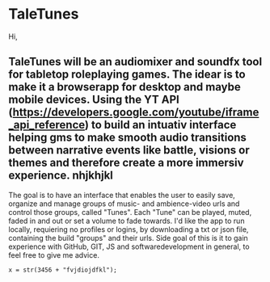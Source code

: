 # TaleTunes

Hi,

TaleTunes will be an audiomixer and soundfx tool for tabletop roleplaying games. The idear is to make it a browserapp for desktop and maybe mobile devices. Using the YT API (https://developers.google.com/youtube/iframe_api_reference) to build an intuativ interface helping gms to make smooth audio transitions 
between narrative events like battle, visions or themes and therefore create a more immersiv experience. 
nhjkhjkl
---
The goal is to have an interface that enables the user to easily save, organize and manage groups of music- and ambience-video urls and control those groups, called "Tunes". Each "Tune" can be played, muted, faded in and out or set a volume to fade towards. I'd like the app to run locally, requiering no profiles or logins, by downloading a txt or json file, containing the build "groups" and their urls. Side goal of this is it to gain experience with GitHub, GIT, JS and softwaredevelopment in general, to feel free to give me advice.

`x = str(3456 + "fvjdiojdfkl");`
